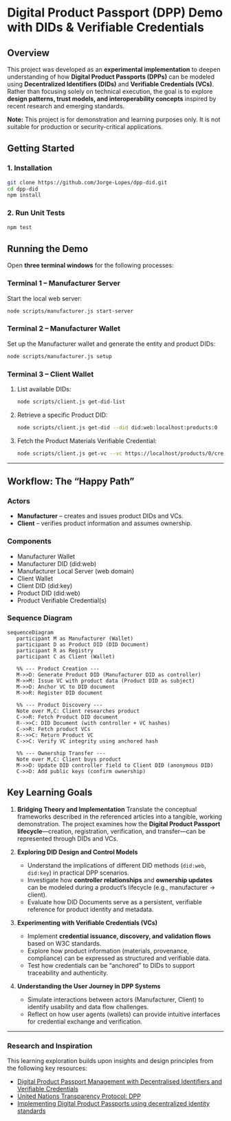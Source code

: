 # Digital Product Passport (DPP) Demo with DIDs & Verifiable Credentials

## Overview

This project was developed as an **experimental implementation** to deepen understanding of how **Digital Product Passports (DPPs)** can be modeled using **Decentralized Identifiers (DIDs)** and **Verifiable Credentials (VCs)**.
Rather than focusing solely on technical execution, the goal is to explore **design patterns, trust models, and interoperability concepts** inspired by recent research and emerging standards.

**Note:** This project is for demonstration and learning purposes only. It is not suitable for production or security-critical applications.

## Getting Started

### 1. Installation

```bash
git clone https://github.com/Jorge-Lopes/dpp-did.git
cd dpp-did
npm install
```

### 2. Run Unit Tests

```bash
npm test
```

## Running the Demo

Open **three terminal windows** for the following processes:

### **Terminal 1 – Manufacturer Server**

Start the local web server:

```bash
node scripts/manufacturer.js start-server
```

### **Terminal 2 – Manufacturer Wallet**

Set up the Manufacturer wallet and generate the entity and product DIDs:

```bash
node scripts/manufacturer.js setup
```

### **Terminal 3 – Client Wallet**

1. List available DIDs:

   ```bash
   node scripts/client.js get-did-list
   ```

2. Retrieve a specific Product DID:

   ```bash
   node scripts/client.js get-did --did did:web:localhost:products:0
   ```

3. Fetch the Product Materials Verifiable Credential:

   ```bash
   node scripts/client.js get-vc --vc https://localhost/products/0/credentials/materials.json
   ```

---

## Workflow: The “Happy Path”

### **Actors**

- **Manufacturer** – creates and issues product DIDs and VCs.
- **Client** – verifies product information and assumes ownership.

### **Components**

- Manufacturer Wallet
- Manufacturer DID (did:web)
- Manufacturer Local Server (web domain)
- Client Wallet
- Client DID (did:key)
- Product DID (did:web)
- Product Verifiable Credential(s)

### **Sequence Diagram**

```mermaid
sequenceDiagram
   participant M as Manufacturer (Wallet)
   participant D as Product DID (DID Document)
   participant R as Registry
   participant C as Client (Wallet)

   %% --- Product Creation ---
   M->>D: Generate Product DID (Manufacturer DID as controller)
   M->>M: Issue VC with product data (Product DID as subject)
   M->>D: Anchor VC to DID document
   M->>R: Register DID document

   %% --- Product Discovery ---
   Note over M,C: Client researches product
   C->>R: Fetch Product DID document
   R-->>C: DID Document (with controller + VC hashes)
   C->>R: Fetch product VCs
   R-->>C: Return Product VC
   C->>C: Verify VC integrity using anchored hash

   %% --- Ownership Transfer ---
   Note over M,C: Client buys product
   M->>D: Update DID controller field to Client DID (anonymous DID)
   C->>D: Add public keys (confirm ownership)
```

## Key Learning Goals

1. **Bridging Theory and Implementation**
   Translate the conceptual frameworks described in the referenced articles into a tangible, working demonstration.
   The project examines how the **Digital Product Passport lifecycle**—creation, registration, verification, and transfer—can be represented through DIDs and VCs.

2. **Exploring DID Design and Control Models**
   - Understand the implications of different DID methods (`did:web`, `did:key`) in practical DPP scenarios.
   - Investigate how **controller relationships** and **ownership updates** can be modeled during a product’s lifecycle (e.g., manufacturer → client).
   - Evaluate how DID Documents serve as a persistent, verifiable reference for product identity and metadata.

3. **Experimenting with Verifiable Credentials (VCs)**
   - Implement **credential issuance, discovery, and validation flows** based on W3C standards.
   - Explore how product information (materials, provenance, compliance) can be expressed as structured and verifiable data.
   - Test how credentials can be “anchored” to DIDs to support traceability and authenticity.

4. **Understanding the User Journey in DPP Systems**
   - Simulate interactions between actors (Manufacturer, Client) to identify usability and data flow challenges.
   - Reflect on how user agents (wallets) can provide intuitive interfaces for credential exchange and verification.

---

### Research and Inspiration

This learning exploration builds upon insights and design principles from the following key resources:

- [Digital Product Passport Management with Decentralised Identifiers and Verifiable Credentials](https://arxiv.org/abs/2410.15758)
- [United Nations Transparency Protocol: DPP](https://spec-untp-fbb45f.opensource.unicc.org/docs/specification/DigitalProductPassport)
- [Implementing Digital Product Passports using decentralized identity standards](https://medium.com/spherity/implementing-digital-product-passports-using-decentralized-identity-standards-f1102c452020)
